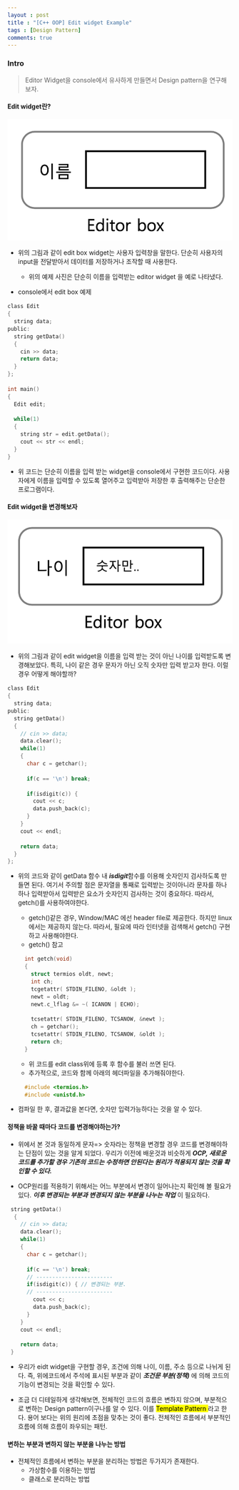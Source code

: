 ```yaml
---
layout : post
title : "[C++ OOP] Edit widget Example"
tags : [Design Pattern]
comments: true
---
```

### Intro
> Editor Widget을 console에서 유사하게 만들면서 Design pattern을 연구해보자.

#### Edit widget란?
![eidt widget](../images/editor.png)

- 위의 그림과 같이 edit box widget는 사용자 입력창을 말한다. 단순히 사용자의 input을 전달받아서 데이터를 저장하거나 조작할 때 사용한다. 
  - 위의 예제 사진은 단순히 이름을 입력받는 editor widget 을 예로 나타냈다.

- console에서 edit box 예제

```c
class Edit
{
  string data;
public:
  string getData()
  {  
    cin >> data;
    return data;
  }
};

int main()
{
  Edit edit;

  while(1)
  {
    string str = edit.getData();
    cout << str << endl;
  }
}
```

- 위 코드는 단순히 이름을 입력 받는 widget을 console에서 구현한 코드이다. 사용자에게 이름을 입력할 수 있도록 열어주고 입력받아 저장한 후 출력해주는 단순한 프로그램이다.

#### Edit widget을 변경해보자

![eidt widget](../images/edit1.png)

- 위의 그림과 같이 edit widget을 이름을 입력 받는 것이 아닌 나이를 입력받도록 변경해보았다. 특히, 나이 같은 경우 문자가 아닌 오직 숫자만 입력 받고자 한다. 이럴 경우 어떻게 해야할까?

```c
class Edit
{
  string data;
public:
  string getData()
  {  
    // cin >> data;
    data.clear();
    while(1)
    {
      char c = getchar();
  
      if(c == '\n') break;

      if(isdigit(c)) {
        cout << c;
        data.push_back(c);
      }
    }
    cout << endl;

    return data;
  }
};
```
- 위의 코드와 같이 getData 함수 내 ***isdigit***함수를 이용해 숫자인지 검사하도록 만들면 된다. 여기서 주의할 점은 문자열을 통째로 입력받는 것이아니라 문자를 하나하나 입력받아서 입력받은 요소가 숫자인지 검사하는 것이 중요하다. 따라서, getch()를 사용하여야한다.
  - getch()같은 경우, Window/MAC 에선 header file로 제공한다. 하지만 linux에서는 제공하지 않는다. 따라서, 필요에 따라 인터넷을 검색해서 getch() 구현하고 사용해야한다.
  - getch() 참고
  
  ```c  
    int getch(void)
    {
      struct termios oldt, newt;
      int ch;
      tcgetattr( STDIN_FILENO, &oldt );
      newt = oldt;
      newt.c_lflag &= ~( ICANON | ECHO);

      tcsetattr( STDIN_FILENO, TCSANOW, &newt );
      ch = getchar();
      tcsetattr( STDIN_FILENO, TCSANOW, &oldt );
      return ch;
    }
  ```
  - 위 코드를 edit class위에 등록 후 함수를 불러 쓰면 된다. 
  - 추가적으로, 코드와 함께 아래의 헤더파일을 추가해줘야한다.
  ```c
    #include <termios.h>
    #include <unistd.h>
  ```
- 컴파일 한 후, 결과값을 본다면, 숫자만 입력가능하다는 것을 알 수 있다.

#### 정책을 바꿀 때마다 코드를 변경해야하는가?
- 위에서 본 것과 동일하게 문자=> 숫자라는 정책을 변경할 경우 코드를 변경해야하는 단점이 있는 것을 알게 되었다. 우리가 이전에 배운것과 비슷하게 ***OCP, 새로운 코드를 추가할 경우 기존의 코드는 수정하면 안된다는 원리가 적용되지 않는 것을 확인할 수 있다.*** 

- OCP원리를 적용하기 위해서는 어느 부분에서 변경이 일어나는지 확인해 볼 필요가 있다. ***이후 변경되는 부분과 변경되지 않는 부분을 나누는 작업*** 이 필요하다. 

```c
 string getData()
  {  
    // cin >> data;
    data.clear();
    while(1)
    {
      char c = getchar();
  
      if(c == '\n') break;
      // ------------------------
      if(isdigit(c)) { // 변경되는 부분.
      // ------------------------
        cout << c;
        data.push_back(c);
      }
    }
    cout << endl;

    return data;
 }
```

- 우리가 eidt widget을 구현할 경우, 조건에 의해 나이, 이름, 주소 등으로 나뉘게 된다. 즉, 위에코드에서 주석에 표시된 부분과 같이 ***조건문 부분(정책)*** 에 의해 코드의 기능이 변경되는 것을 확인할 수 있다.

- 조금 더 디테일하게 생각해보면, 전체적인 코드의 흐름은 변하지 않으며, 부분적으로 변하는 Design pattern이구나를 알 수 있다. 이를 <mark> Template Pattern </mark> 라고 한다. 용어 보다는 위의 원리에 초점을 맞추는 것이 좋다. 전체적인 흐름에서 부분적인 흐름에 의해 흐름이 좌우되는 패턴.

#### 변하는 부분과 변하지 않는 부분을 나누는 방법
- 전체적인 흐름에서 변하는 부분을 분리하는 방법은 두가지가 존재한다.
  - 가상함수를 이용하는 방법
  - 클래스로 분리하는 방법
